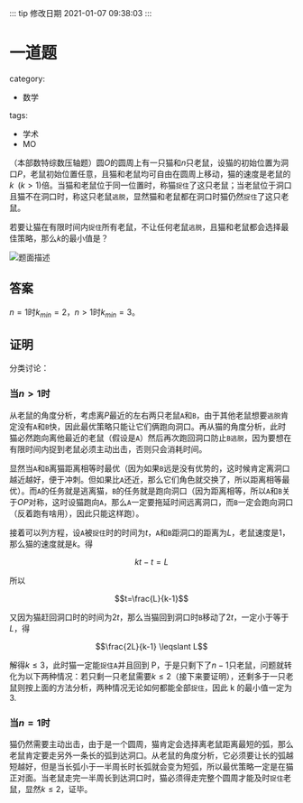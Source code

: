 ::: tip 修改日期
2021-01-07 09:38:03
:::

# 一道题

category:

- 数学

tags:

- 学术
- MO

（本部数特综数压轴题）圆$O$的圆周上有一只猫和$n$只老鼠，设猫的初始位置为洞口$P$，老鼠初始位置任意，且猫和老鼠均可自由在圆周上移动，猫的速度是老鼠的$k\;\;(k>1)$倍。当猫和老鼠位于同一位置时，称猫`捉住`了这只老鼠；当老鼠位于洞口且猫不在洞口时，称这只老鼠`逃脱`，显然猫和老鼠都在洞口时猫仍然`捉住`了这只老鼠。

若要让猫在有限时间内`捉住`所有老鼠，不让任何老鼠`逃脱`，且猫和老鼠都会选择最佳策略，那么$k$的最小值是？

<!--more-->

![题面描述](https://cdn.jsdelivr.net/gh/Charlie-zzy/imgCDN/cat%20and%20mice.png)

## 答案

$n=1$时$k_{min}=2$，$n>1$时$k_{min}=3$。

## 证明

分类讨论：

### 当$n>1$时

从老鼠的角度分析，考虑离$P$最近的左右两只老鼠$\mathtt{A}$和$\mathtt{B}$，由于其他老鼠想要`逃脱`肯定没有$\mathtt{A}$和$\mathtt{B}$快，因此最优策略只能让它们俩跑向洞口。再从猫的角度分析，此时猫必然跑向离他最近的老鼠（假设是$\mathtt{A}$）然后再次跑回洞口防止$\mathtt{B}$`逃脱`，因为要想在有限时间内捉到老鼠必须主动出击，否则只会消耗时间。

显然当$\mathtt{A}$和$\mathtt{B}$离猫距离相等时最优（因为如果$\mathtt{B}$远是没有优势的，这时候肯定离洞口越近越好，便于冲刺。但如果比$\mathtt{A}$还近，那么它们角色就交换了，所以距离相等最优）。而$\mathtt{A}$的任务就是逃离猫，$\mathtt{B}$的任务就是跑向洞口（因为距离相等，所以$\mathtt{A}$和$\mathtt{B}$关于$OP$对称，这时设猫跑向$\mathtt{A}$，那么$\mathtt{A}$一定要拖延时间远离洞口，而$\mathtt{B}$一定会跑向洞口（反着跑有啥用），因此只能这样跑）。

接着可以列方程，设$\mathtt{A}$被`捉住`时的时间为$t$，$\mathtt{A}$和$\mathtt{B}$距洞口的距离为$L$，老鼠速度是$1$，那么猫的速度就是$k$。得

$$kt-t=L$$

所以

$$t=\frac{L}{k-1}$$

又因为猫赶回洞口时的时间为$2t$，那么当猫回到洞口时$\mathtt{B}$移动了$2t$，一定小于等于$L$，得

$$\frac{2L}{k-1} \leqslant L$$

解得$k \leqslant 3$，此时猫一定能`捉住`$\mathtt{A}$并且回到 P，于是只剩下了$n-1$只老鼠，问题就转化为以下两种情况：若只剩一只老鼠需要$k \leqslant 2$（接下来要证明），还剩多于一只老鼠则按上面的方法分析，两种情况无论如何都能全部`捉住`，因此 k 的最小值一定为 3.

### 当$n=1$时

猫仍然需要主动出击，由于是一个圆周，猫肯定会选择离老鼠距离最短的弧，那么老鼠肯定要走另外一条长的弧到达洞口。从老鼠的角度分析，它必须要让长的弧越短越好，但是当长弧小于一半周长时长弧就会变为短弧，所以最优策略一定是在猫正对面。当老鼠走完一半周长到达洞口时，猫必须得走完整个圆周才能及时`捉住`老鼠，显然$k \leqslant 2$，证毕。
